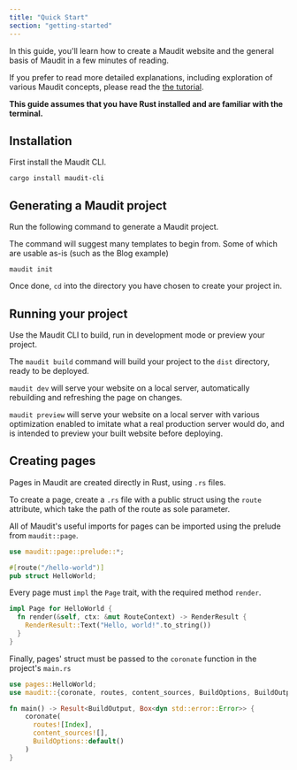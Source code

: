 ```yaml
---
title: "Quick Start"
section: "getting-started"
---
```


In this guide, you'll learn how to create a Maudit website and the general basis of Maudit in a few minutes of reading.

If you prefer to read more detailed explanations, including exploration of various Maudit concepts, please read the [the tutorial]().

**This guide assumes that you have Rust installed and are familiar with the terminal.**

## Installation

First install the Maudit CLI.

```shell
cargo install maudit-cli
```

## Generating a Maudit project

Run the following command to generate a Maudit project.

The command will suggest many templates to begin from. Some of which are usable as-is (such as the Blog example)

```shell
maudit init
```

Once done, `cd` into the directory you have chosen to create your project in.

## Running your project

Use the Maudit CLI to build, run in development mode or preview your project.

The `maudit build` command will build your project to the `dist` directory, ready to be deployed.

`maudit dev` will serve your website on a local server, automatically rebuilding and refreshing the page on changes.

`maudit preview` will serve your website on a local server with various optimization enabled to imitate what a real production server would do, and is intended to preview your built website before deploying.

## Creating pages

Pages in Maudit are created directly in Rust, using `.rs` files.

To create a page, create a `.rs` file with a public struct using the `route` attribute, which take the path of the route as sole parameter.

All of Maudit's useful imports for pages can be imported using the prelude from `maudit::page`.

```rs
use maudit::page::prelude::*;

#[route("/hello-world")]
pub struct HelloWorld;
```

Every page must `impl` the `Page` trait, with the required method `render`.

```rs
impl Page for HelloWorld {
  fn render(&self, ctx: &mut RouteContext) -> RenderResult {
    RenderResult::Text("Hello, world!".to_string())
  }
}
```

Finally, pages' struct must be passed to the `coronate` function in the project's `main.rs`

```rs
use pages::HelloWorld;
use maudit::{coronate, routes, content_sources, BuildOptions, BuildOutput};

fn main() -> Result<BuildOutput, Box<dyn std::error::Error>> {
    coronate(
      routes![Index],
      content_sources![],
      BuildOptions::default()
    )
}
```
